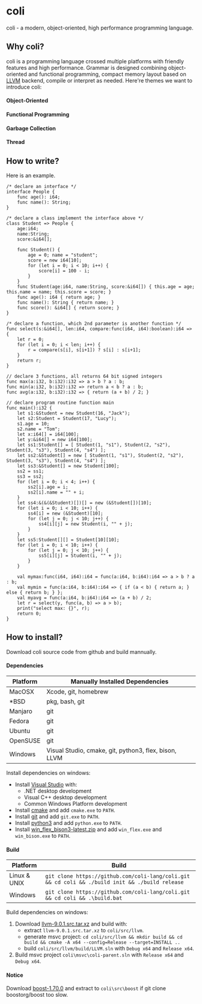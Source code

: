 # coli

coli - a modern, object-oriented, high performance programming language.

## Why coli?

coli is a programming language crossed multiple platforms with friendly features and high performance. Grammar is designed combining object-oriented and functional programming, compact memory layout based on [LLVM](https://llvm.org/) backend, compile or interpret as needed. Here're themes we want to introduce coli:

#### Object-Oriented
#### Functional Programming
#### Garbage Collection
#### Thread

## How to write?

Here is an example.

```
/* declare an interface */
interface People {
    func age(): i64;
    func name(): String;
}

/* declare a class implement the interface above */
class Student => People {
    age:i64;
    name:String;
    score:&i64[];

    func Student() {
        age = 0; name = "student"; 
        score = new i64[10];
        for (let i = 0; i < 10; i++) {
            score[i] = 100 - i;
        }
    }
    func Student(age:i64, name:String, score:&i64[]) { this.age = age; this.name = name; this.score = score; }
    func age(): i64 { return age; }
    func name(): String { return name; }
    func score(): &i64[] { return score; }
}

/* declare a function, which 2nd parameter is another function */
func select(s:&i64[], len:i64, compare:func(i64, i64):boolean):i64 => {
    let r = 0;
    for (let i = 0; i < len; i++) {
        r = compare(s[i], s[i+1]) ? s[i] : s[i+1];
    }
    return r;
}

// declare 3 functions, all returns 64 bit signed integers
func max(a:i32, b:i32):i32 => a > b ? a : b;
func min(a:i32, b:i32):i32 => return a < b ? a : b;
func avg(a:i32, b:i32):i32 => { return (a + b) / 2; }

// declare program routine function main
func main():i32 {
    let s1:&Student = new Student(16, "Jack");
    let s2:Student = Student(17, "Lucy");
    s1.age = 10;
    s2.name = "Tom";
    let x:i64[] = i64[100];
    let y:&i64[] = new i64[100];
    let ss1:Student[] = [ Student(1, "s1"), Student(2, "s2"), Student(3, "s3"), Student(4, "s4") ];
    let ss2:&Student[] = new [ Student(1, "s1"), Student(2, "s2"), Student(3, "s3"), Student(4, "s4") ];
    let ss3:&Student[] = new Student[100];
    ss2 = ss1;
    ss3 = ss2;
    for (let i = 0; i < 4; i++) {
        ss2[i].age = i;
        ss2[i].name = "" + i;
    }
    let ss4:&(&(&Student)[])[] = new (&Student[])[10];
    for (let i = 0; i < 10; i++) {
        ss4[i] = new (&Student)[10];
        for (let j = 0; j < 10; j++) {
            ss4[i][j] = new Student(i, "" + j);
        }
    }
    let ss5:Student[][] = Student[10][10];
    for (let i = 0; i < 10; i++) {
        for (let j = 0; j < 10; j++) {
            ss5[i][j] = Student(i, "" + j);
        }
    }

    val mymax:func(i64, i64):i64 = func(a:i64, b:i64):i64 => a > b ? a : b;
    val mymin = func(a:i64, b:i64):i64 => { if (a < b) { return a; } else { return b; } };
    val myavg = func(a:i64, b:i64):i64 => (a + b) / 2;
    let r = select(y, func(a, b) => a > b);
    print("select max: {}", r);
    return 0;
}
```

## How to install?

Download coli source code from github and build mannually.

#### Dependencies

|  Platform  |  Manually Installed Dependencies                                  |
|------------|-------------------------------------------------------------------|
|  MacOSX    | Xcode, git, homebrew                                              |
|  *BSD      | pkg, bash, git                                                    |
|  Manjaro   | git                                                               |
|  Fedora    | git                                                               |
|  Ubuntu    | git                                                               |
|  OpenSUSE  | git                                                               |
|  Windows   | Visual Studio, cmake, git, python3, flex, bison, LLVM             |

Install dependencies on windows:
* Install [Visual Studio](https://visualstudio.microsoft.com/downloads/) with:
    * .NET desktop development
    * Visual C++ desktop development
    * Common Windows Platform development
* Install [cmake](https://cmake.org/download/) and add `cmake.exe` to `PATH`.
* Install [git](https://git-scm.com/downloads) and add `git.exe` to `PATH`.
* Install [python3](https://www.python.org/downloads/) and add `python.exe` to `PATH`.
* Install [win_flex_bison3-latest.zip](https://sourceforge.net/projects/winflexbison/files/) and add `win_flex.exe` and `win_bison.exe` to `PATH`.

#### Build

|  Platform      |  Build                                                                                              |
|----------------|-----------------------------------------------------------------------------------------------------|
|  Linux & UNIX  | `git clone https://github.com/coli-lang/coli.git && cd coli && ./build init && ./build release`     |
|  Windows       | `git clone https://github.com/coli-lang/coli.git && cd coli && .\build.bat`                         |

Build dependencies on windows:
1. Download [llvm-9.0.1.src.tar.xz](https://github.com/llvm/llvm-project/releases/tag/llvmorg-9.0.1) and build with:
    * extract `llvm-9.0.1.src.tar.xz` to `coli/src/llvm`.
    * generate msvc project: `cd coli/src/llvm && mkdir build && cd build && cmake -A x64 --config=Release --target=INSTALL ..`
    * build `coli/src/llvm/build/LLVM.sln` with `Debug x64` and `Release x64`.
2. Build msvc project `coli\msvc\coli-parent.sln` with `Release x64` and `Debug x64`.

#### Notice

Download [boost-1.70.0](https://sourceforge.net/projects/boost/files/boost/1.70.0/) and extract to `coli\src\boost` if git clone boostorg/boost too slow.
